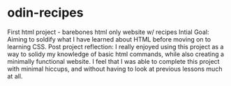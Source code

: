 # odin-recipes
First html project - barebones html only website w/ recipes
Intial Goal: Aiming to soldify what I have learned about HTML before moving on to learning CSS.
Post project reflection: I really enjoyed using this project as a way to solidy my knowledge of basic html commands, while also creating a minimally functional website. I feel that I was able to complete this project with minimal hiccups, and without having to look at previous lessons much at all.